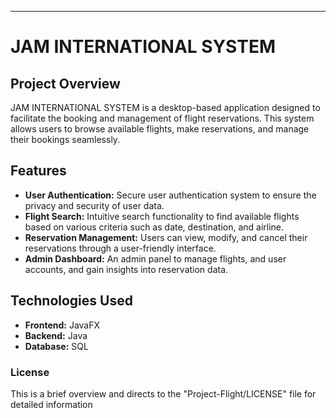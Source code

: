 ---

# JAM INTERNATIONAL SYSTEM

## Project Overview

JAM INTERNATIONAL SYSTEM is a desktop-based application designed to facilitate the booking and management of flight reservations. This system allows users to browse available flights, make reservations, and manage their bookings seamlessly.

## Features

- **User Authentication:** Secure user authentication system to ensure the privacy and security of user data.
- **Flight Search:** Intuitive search functionality to find available flights based on various criteria such as date, destination, and airline.
- **Reservation Management:** Users can view, modify, and cancel their reservations through a user-friendly interface.
- **Admin Dashboard:** An admin panel to manage flights, and user accounts, and gain insights into reservation data.

## Technologies Used

- **Frontend:** JavaFX
- **Backend:** Java
- **Database:** SQL


### License

This is a brief overview and directs to the "Project-Flight/LICENSE" file for detailed information

